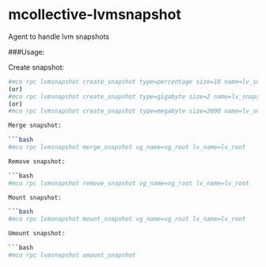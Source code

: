 mcollective-lvmsnapshot
=======================

Agent to handle lvm snapshots

###Usage:

Create snapshot:

```bash
#mco rpc lvmsnapshot create_snapshot type=percentage size=10 name=lv_snapshot vg_name=vg_root lv_name=lv_root
(or)
#mco rpc lvmsnapshot create_snapshot type=gigabyte size=2 name=lv_snapshot vg_name=vg_root lv_name=lv_root
(or)
#mco rpc lvmsnapshot create_snapshot type=megabyte size=2000 name=lv_snapshot vg_name=vg_root lv_name=lv_root

Merge snapshot:

```bash
#mco rpc lvmsnapshot merge_snapshot vg_name=vg_root lv_name=lv_root

Remove snapshot:

```bash
#mco rpc lvmsnapshot remove_snapshot vg_name=vg_root lv_name=lv_root

Mount snapshot:

```bash
#mco rpc lvmsnapshot mount_snapshot vg_name=vg_root lv_name=lv_root

Umount snapshot:

```bash
#mco rpc lvmsnapshot umount_snapshot
